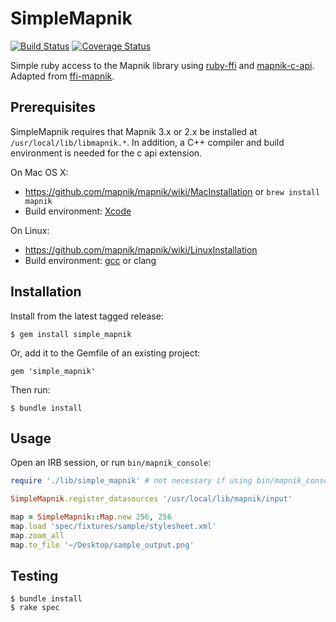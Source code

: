 SimpleMapnik
==========
[![Build Status](https://travis-ci.org/geoconcerns/simple_mapnik.svg)](https://travis-ci.org/geoconcerns/simple_mapnik)
[![Coverage Status](https://coveralls.io/repos/github/geoconcerns/simple_mapnik/badge.svg?branch=master)](https://coveralls.io/github/geoconcerns/simple_mapnik?branch=master)

Simple ruby access to the Mapnik library using [ruby-ffi](https://github.com/ffi/ffi) and [mapnik-c-api](https://github.com/springmeyer/mapnik-c-api). Adapted from [ffi-mapnik](https://github.com/scooterw/ffi-mapnik).

## Prerequisites

SimpleMapnik requires that Mapnik 3.x or 2.x be installed at `/usr/local/lib/libmapnik.*`. In addition, a C++ compiler and build environment is needed for the c api extension.

On Mac OS X:

- https://github.com/mapnik/mapnik/wiki/MacInstallation or ```brew install mapnik```
- Build environment: [Xcode](https://developer.apple.com/xcode/)

On Linux:
- https://github.com/mapnik/mapnik/wiki/LinuxInstallation
- Build environment: [gcc](https://help.ubuntu.com/community/InstallingCompilers) or clang

## Installation

Install from the latest tagged release:
```
$ gem install simple_mapnik
```

Or, add it to the Gemfile of an existing project:
```
gem 'simple_mapnik'
```

Then run:
```
$ bundle install
```

## Usage

Open an IRB session, or run `bin/mapnik_console`:

```ruby
require './lib/simple_mapnik' # not necessary if using bin/mapnik_console

SimpleMapnik.register_datasources '/usr/local/lib/mapnik/input'

map = SimpleMapnik::Map.new 256, 256
map.load 'spec/fixtures/sample/stylesheet.xml'
map.zoom_all
map.to_file '~/Desktop/sample_output.png'
```

## Testing

```
$ bundle install
$ rake spec
```
